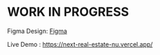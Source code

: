 # WORK IN PROGRESS

Figma Design: [Figma](<https://www.figma.com/community/file/1221073811749480010/Real-estate-web-design-(Community)>)

Live Demo : https://next-real-estate-nu.vercel.app/
